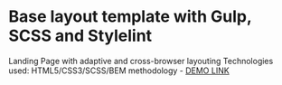 # Base layout template with Gulp, SCSS and Stylelint
Landing Page with adaptive and cross-browser layouting
Technologies used: HTML5/CSS3/SCSS/BEM methodology
    - [DEMO LINK](https://illia-sosnytskyi.github.io/MyBike-landing/)
